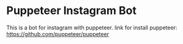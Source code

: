 # Puppeteer Instagram Bot
This is a bot for instagram with puppeteer.
link for install puppeteer: https://github.com/puppeteer/puppeteer


